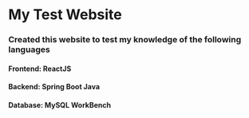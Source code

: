 # My Test Website

### Created this website to test my knowledge of the following languages

#### Frontend: ReactJS
#### Backend: Spring Boot Java
#### Database: MySQL WorkBench